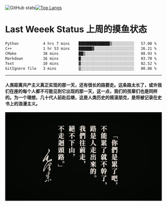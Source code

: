 ![GitHub stats](https://github-readme-stats.vercel.app/api?username=Mundanity-fc&hide=stars&count_private=true&show_icons=true&theme=prussian)[![Top Langs](https://github-readme-stats.vercel.app/api/top-langs/?username=Mundanity-fc&hide=javascript,html,css,blade&layout=compact&theme=prussian)](https://github.com/anuraghazra/github-readme-stats)

# Last Weeek Status 上周的摸鱼状态
<!--START_SECTION:waka-->

```text
Python           4 hrs 7 mins    ██████████████▒░░░░░░░░░░   57.00 %
C++              1 hr 53 mins    ██████▓░░░░░░░░░░░░░░░░░░   26.21 %
CMake            38 mins         ██▒░░░░░░░░░░░░░░░░░░░░░░   08.93 %
Markdown         16 mins         █░░░░░░░░░░░░░░░░░░░░░░░░   03.70 %
Text             10 mins         ▓░░░░░░░░░░░░░░░░░░░░░░░░   02.52 %
GitIgnore file   3 mins          ▒░░░░░░░░░░░░░░░░░░░░░░░░   00.86 %
```

<!--END_SECTION:waka-->

---

#### 人类距离共产主义真正实现的那一天，还有很长的路要走。这条路太长了，或许我们在座的每个人都不可能见到它出现的那一天，这一点，我们的孩辈们也是同样的。为一个理想，几十代人前赴后继，这是人类历史的摇滚朋克，是将被记录在史书上的浪漫主义。

![HeSays](./HeSays.webp)
